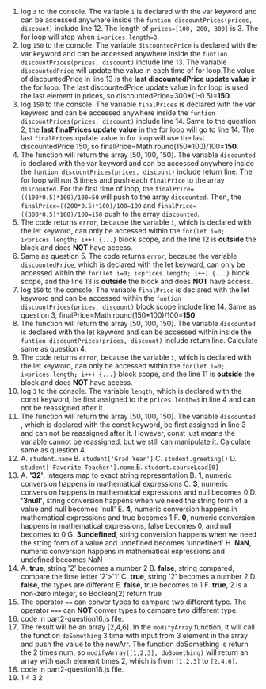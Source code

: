 1. log `3` to the console. The variable `i` is declared with the var keyword and can be accessed anywhere inside the `funtion discountPrices(prices, discount)` include line 12. The length of `prices=[100, 200, 300]` is 3. The for loop will stop when `i=prices.length=3`.
2. log `150` to the console. The variable `discountedPrice` is declared with the var keyword and can be accessed anywhere inside the `funtion discountPrices(prices, discount)` include line 13. The variable `discountedPrice` will update the value in each time of for loop.The value of discountedPrice in line 13 is the **last discountedPrice update value** in the for loop. The last discountedPrice update value in for loop is used the last element in prices, so discountedPrice=300*(1-0.5)=**150**.
3. log `150` to the console. The variable `finalPrices` is declared with the var keyword and can be accessed anywhere inside the `funtion discountPrices(prices, discount)` include line 14. Same to the question 2, the **last finalPrices update value** in the for loop will go to line 14. The last `finalPrices` update value in for loop will use the last discountedPrice 150, so finalPrice=Math.round(150*100)/100=**150**.
4. The function will return the array [50, 100, 150]. The variable `discounted` is declared with the var keyword and can be accessed anywhere inside the `funtion discountPrices(prices, discount)` include return line. The for loop will run 3 times and push each `finalPrice` to the array `discounted`. For the first time of loop, the `finalPrice=((100*0.5)*100)/100=50` will push to the array `discounted`. Then, the `finalPrice=((200*0.5)*100)/100=100` and `finalPrice=((300*0.5)*100)/100=150` push to the array `discounted`.
5. The code returns `error`, because the variable `i`, which is declared with the let keyword, can only be accessed within the `for(let i=0; i<prices.length; i++) {...}` block scope, and the line 12 is **outside** the block and does **NOT** have access.
6. Same as question 5. The code returns `error`, because the variable `discountedPrice`, which is declared with the let keyword, can only be accessed within the `for(let i=0; i<prices.length; i++) {...}` block scope, and the line 13 is **outside** the block and does **NOT** have access.
7. log `150` to the console. The variable `finalPrice` is declared with the let keyword and can be accessed within the `funtion discountPrices(prices, discount)` block scope include line 14. Same as question 3, finalPrice=Math.round(150*100)/100=**150**.
8. The function will return the array [50, 100, 150]. The variable `discounted` is declared with the let keyword and can be accessed within inside the `funtion discountPrices(prices, discount)` include return line. Calculate same as question 4.
9. The code returns `error`, because the variable `i`, which is declared with the let keyword, can only be accessed within the `for(let i=0; i<prices.length; i++) {...}` block scope, and the line 11 is **outside** the block and does **NOT** have access.
10. log `3` to the console. The variable `length`, which is declared with the const keyword, be first assigned to the `prices.lenth=3` in line 4 and can not be reassigned after it.
11. The function will return the array [50, 100, 150]. The variable `discounted` , which is declared with the const keyword, be first assigned in line 3 and can not be reassigned after it. However, const just means the variable cannot be reassigned, but we still can manipulate it. Calculate same as question 4.
12. A. `student.name`
    B. `student['Grad Year']`
    C. `student.greeting()`
    D. `student['Favorite Teacher'].name`
    E. `student.courseLoad[0]`
13. A. **'32'**, integers map to exact string representation
    B. **1**, numeric conversion happens in mathematical expressions
    C. **3**, numeric conversion happens in mathematical expressions and null becomes 0
    D. **'3null'**, string conversion happens when we need the string form of a value and null becomes 'null'
    E. **4**, numeric conversion happens in mathematical expressions and true becomes 1
    F. **0**, numeric conversion happens in mathematical expressions, false becomes 0, and null becomes to 0
    G. **3undefined**, string conversion happens when we need the string form of a value and undefined becomes 'undefined'
    H. **NaN**, numeric conversion happens in mathematical expressions and undefined becomes NaN
14. A. **true**, string '2' becomes a number 2
    B. **false**, string compared, compare the firse letter '2'>'1'
    C. **true**, string '2' becomes a number 2
    D. **false**, the types are different
    E. **false**, true becomes to 1
    F. **true**, 2 is a non-zero integer, so Boolean(2) return true
15. The operator `==` can conver types to campare two different type. The operator `===` can **NOT** conver types to campare two different type.
16. code in part2-question16.js file.
17. The result will be an array [2,4,6]. In the `modifyArray` function, it will call the function `doSomething` 3 time with input from 3 element in the array and push the value to the newArr. The function doSomething is return the 2 times num, so `modifyArray([1,2,3], doSomething)` will return an array with each element times 2, which is from `[1,2,3]` to `[2,4,6]`.
18. code in part2-question18.js file.
19. 1
    4
    3
    2